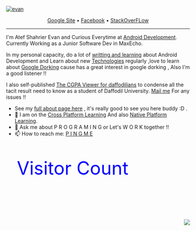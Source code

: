 <!--<h3 align="center">
![image](https://drive.google.com/file/d/1ezxmHWCgx7PL1NqzbGcP73zY9rJTbrfx/view?usp=sharing)
</h3> -->

[![evan](https://user-images.githubusercontent.com/91305837/177845292-4951faef-e804-492f-8de5-092f123e6391.png)](https://github.com/Bugg-Bitter?tab=repositories)

<p align="center">
  <a href="https://sites.google.com/view/retr02/home">Google Site</a> •
  <a href="https://www.facebook.com/profile.php?id=100028291062142">Facebook</a> •
  <a href="https://stackoverflow.com/users/17752861/atef-shahrier-evan">StackOverFLow</a> 
</p>

---

I'm Atef Shahrier Evan and Curious Everytime at [Android Development](https://developer.android.com/). Currently Working as a Junior Software Dev in MaxEcho.

In my personal capacity, do a lot of [writting and learning](https://developer.android.com/courses) about Android Development and Learn about new [Technologies](https://www.youtube.com/c/AndroidDevelopers/playlists) regularly ,love to learn about [Google Dorking](https://www.exploit-db.com/google-hacking-database) cause has a great interest in google dorking , Also I'm a good listener !! 

I also self-published <a href="https://play.google.com/store/apps/details?id=net.startbit.diucgpa">The CGPA Viewer for daffodilians</a> to condense all the tacit result need to know as a student of Daffodil University. <a href="https://mail.google.com/mail/u/0/?tab=rm&ogbl#inbox?compose=new">Mail me</a> For any issues !!

<!-- <a href="https://user-images.githubusercontent.com/91305837/179371817-c58872a0-e523-45c3-bf2d-536a687dd192.png">
  <img align="right" src="[![image](https://user-images.githubusercontent.com/91305837/179371817-c58872a0-e523-45c3-bf2d-536a687dd192.png)]" width=200 />
</a> -->

<!-- <a href="https://user-images.githubusercontent.com/91305837/179372040-b62bcd08-8a67-4bc3-827c-e358857ef939.png">
  <img align="right" src="https://user-images.githubusercontent.com/91305837/179372040-b62bcd08-8a67-4bc3-827c-e358857ef939.png" width=200 />
</a> -->

- See my [full about page here](https://sites.google.com/view/retr02/home) , it's really good to see you here buddy :D .
- 👯 I am on the [Cross Platform Learning](https://flutter.dev/) And also [Native Platform Learning](https://developer.android.com/).
- 💬 Ask me about P R O G R A M I N G or Let's W O R K together !!
- 📫 How to reach me: [P I N G   M E](https://www.facebook.com/profile.php?id=100028291062142) 
  <p align="right" style="font-size:50px; color:blue;">Visitor Count &nbsp &nbsp &nbsp &nbsp &nbsp &nbsp &nbsp &nbsp &nbsp &nbsp &nbsp &nbsp &nbsp &nbsp &nbsp</p> 
<!--   <p>Visitor Count</p> -->
<p align="right"><img src="https://profile-counter.glitch.me/atefevan/count.svg"></p>
<!-- - 😄 Pronouns: he/him -->
<!-- - ⚡ Fun fact: I Finish what i start !! -->


